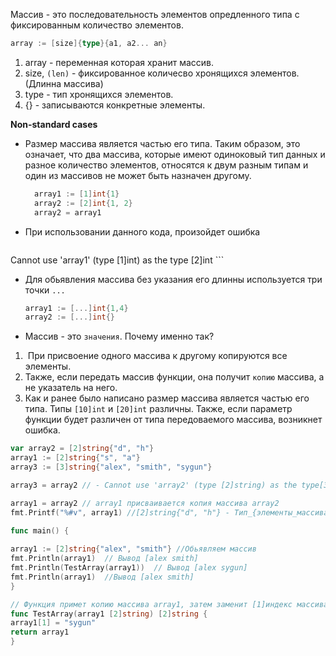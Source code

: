 Массив - это последовательность элементов опредленного типа с фиксированным количество элементов. 

```go
array := [size]{type}{a1, a2... an}
```

1. array - переменная которая хранит массив. 
2. size, `(len)` - фиксированное количесво хронящихся элементов. (Длинна массива)
3. type - тип хронящихся элементов. 
4. {} - записываются конкретные элементы. 




**Non-standard cases**
 * Размер массива является частью его типа. Таким образом, это означает, что два массива, которые имеют одиноковый тип данных и разное количество элементов, относятся к двум разным типам и один из массивов не может быть назначен другому. 
      ```go 
        array1 := [1]int{1}  
        array2 := [2]int{1, 2}  
        array2 = array1 
    ```
  * При использовании данного кода, произойдет ошибка
    ```go
  Cannot use 'array1' (type [1]int) as the type [2]int
    ```

 * Для обьявления массива без указания его длинны используется три точки `...`
      ```go
    array1 := [...]int{1,4}  
    array2 := [...]int{}
      ```
  * Массив - это  `значения`. Почему именно так?
  1.  При присвоение одного массива к другому копируются все элементы.
  2.  Также, если передать массив функции, она получит `копию`  массива, а не указатель на него.
  3. Как и ранее было написано размер массива является частью его типа. Типы `[10]int` и `[20]int` различны. Также, если параметр функции будет различен от типа передоваемого массива, возникнет ошибка. 

```go 
var array2 = [2]string{"d", "h"}  
array1 := [2]string{"s", "a"}  
array3 := [3]string{"alex", "smith", "sygun"}

array3 = array2 // - Cannot use 'array2' (type [2]string) as the type[3]string  

array1 = array2 // array1 присваиваетcя копия массива array2 
fmt.Printf("%#v", array1) //[2]string{"d", "h"} - Тип_{элементы_массива}
```
```go
func main() {  
  
array1 := [2]string{"alex", "smith"} //Обьявляем массив   
fmt.Println(array1)  // Вывод [alex smith]
fmt.Println(TestArray(array1))  // Вывод [alex sygun]
fmt.Println(array1)  //Вывод [alex smith]
}  

// Функция примет копию массива array1, затем заменит [1]индекс массива и вернет новый массив.  
func TestArray(array1 [2]string) [2]string {  
array1[1] = "sygun"  
return array1  
}
```

